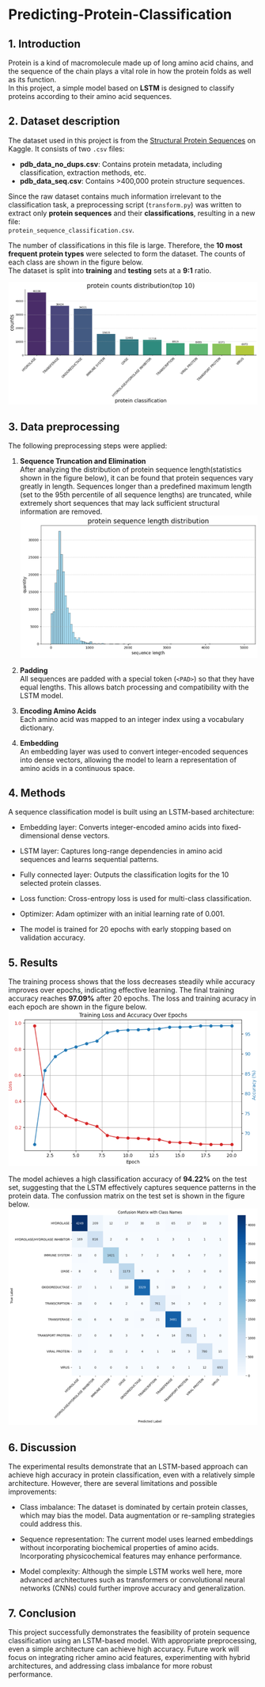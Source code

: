 # Predicting-Protein-Classification

## 1. Introduction
Protein is a kind of macromolecule made up of long amino acid chains, and the sequence of the chain plays a vital role in how the protein folds as well as its function.  
In this project, a simple model based on **LSTM** is designed to classify proteins according to their amino acid sequences.

## 2. Dataset description
The dataset used in this project is from the [Structural Protein Sequences](https://www.kaggle.com/datasets/shahir/protein-data-set) on Kaggle. It consists of two `.csv` files:  

- **pdb_data_no_dups.csv**: Contains protein metadata, including classification, extraction methods, etc.  
- **pdb_data_seq.csv**: Contains >400,000 protein structure sequences.  

Since the raw dataset contains much information irrelevant to the classification task, a preprocessing script (`transform.py`) was written to extract only **protein sequences** and their **classifications**, resulting in a new file:  
`protein_sequence_classification.csv`.  

The number of classifications in this file is large. Therefore, the **10 most frequent protein types** were selected to form the dataset. The counts of each class are shown in the figure below.  
The dataset is split into **training** and **testing** sets at a **9:1** ratio.

![top10 proteins](figs/fig1.png)

## 3. Data preprocessing
The following preprocessing steps were applied:

1. **Sequence Truncation and Elimination**  
   After analyzing the distribution of protein sequence length(statistics shown in the figure below), it can be found that protein sequences vary greatly in length. Sequences longer than a predefined maximum length (set to the 95th percentile of all sequence lengths) are truncated, while extremely short sequences that may lack sufficient structural information are removed. 
![distribution of protein sequence length](figs/dtb.png)
2. **Padding**  
   All sequences are padded with a special token (`<PAD>`) so that they have equal lengths. This allows batch processing and compatibility with the LSTM model.
3. **Encoding Amino Acids**  
  Each amino acid was mapped to an integer index using a vocabulary dictionary.  

4. **Embedding**  
   An embedding layer was used to convert integer-encoded sequences into dense vectors, allowing the model to learn a representation of amino acids in a continuous space.

## 4. Methods
A sequence classification model is built using an LSTM-based architecture:

- Embedding layer: Converts integer-encoded amino acids into fixed-dimensional dense vectors.

- LSTM layer: Captures long-range dependencies in amino acid sequences and learns sequential patterns.

- Fully connected layer: Outputs the classification logits for the 10 selected protein classes.

- Loss function: Cross-entropy loss is used for multi-class classification.

- Optimizer: Adam optimizer with an initial learning rate of 0.001.

- The model is trained for 20 epochs with early stopping based on validation accuracy.

## 5. Results
The training process shows that the loss decreases steadily while accuracy improves over epochs, indicating effective learning. The final training accuracy reaches **97.09%** after 20 epochs. The loss and training acuracy in each epoch are shown in the figure below.
![curves](figs/curve.png)

The model achieves a high classification accuracy of **94.22%** on the test set, suggesting that the LSTM effectively captures sequence patterns in the protein data. The confussion matrix on the test set is shown in the figure below.
![confussion matrix](figs/cm.png)
## 6. Discussion
The experimental results demonstrate that an LSTM-based approach can achieve high accuracy in protein classification, even with a relatively simple architecture. However, there are several limitations and possible improvements:

- Class imbalance: The dataset is dominated by certain protein classes, which may bias the model. Data augmentation or re-sampling strategies could address this.

- Sequence representation: The current model uses learned embeddings without incorporating biochemical properties of amino acids. Incorporating physicochemical features may enhance performance.

- Model complexity: Although the simple LSTM works well here, more advanced architectures such as transformers or convolutional neural networks (CNNs) could further improve accuracy and generalization.

## 7. Conclusion
This project successfully demonstrates the feasibility of protein sequence classification using an LSTM-based model. With appropriate preprocessing, even a simple architecture can achieve high accuracy. Future work will focus on integrating richer amino acid features, experimenting with hybrid architectures, and addressing class imbalance for more robust performance.
